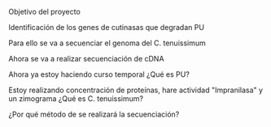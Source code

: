 Objetivo del proyecto

Identificación de los genes de cutinasas que degradan PU

Para ello se va a secuenciar el genoma del C. tenuissimum

Ahora se va a realizar secuenciación de cDNA

Ahora ya estoy haciendo curso temporal
¿Qué es PU?

Estoy realizando concentración de proteínas, hare actividad "Impranilasa" y un zimograma
¿Qué es C. tenuissimum?

¿Por qué método de se realizará la secuenciación?
